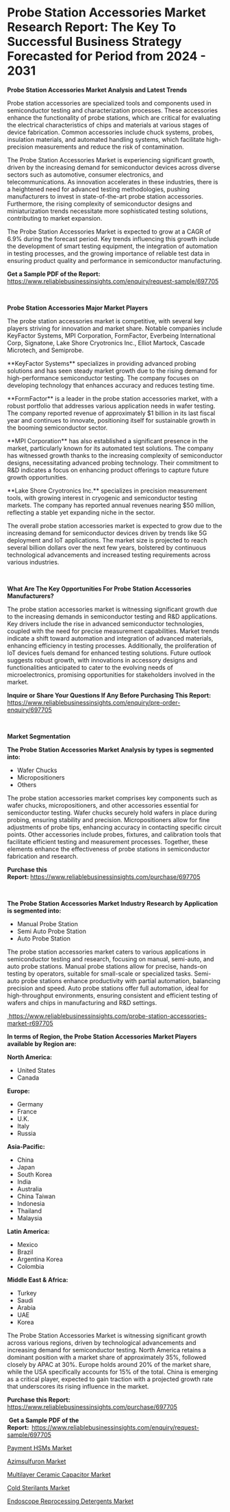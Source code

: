 <p><h1>Probe Station Accessories Market Research Report: The Key To Successful Business Strategy Forecasted for Period from 2024 - 2031</h1></p><p><strong>Probe Station Accessories Market Analysis and Latest Trends</strong></p>
<p><p>Probe station accessories are specialized tools and components used in semiconductor testing and characterization processes. These accessories enhance the functionality of probe stations, which are critical for evaluating the electrical characteristics of chips and materials at various stages of device fabrication. Common accessories include chuck systems, probes, insulation materials, and automated handling systems, which facilitate high-precision measurements and reduce the risk of contamination.</p><p>The Probe Station Accessories Market is experiencing significant growth, driven by the increasing demand for semiconductor devices across diverse sectors such as automotive, consumer electronics, and telecommunications. As innovation accelerates in these industries, there is a heightened need for advanced testing methodologies, pushing manufacturers to invest in state-of-the-art probe station accessories. Furthermore, the rising complexity of semiconductor designs and miniaturization trends necessitate more sophisticated testing solutions, contributing to market expansion.</p><p>The Probe Station Accessories Market is expected to grow at a CAGR of 6.9% during the forecast period. Key trends influencing this growth include the development of smart testing equipment, the integration of automation in testing processes, and the growing importance of reliable test data in ensuring product quality and performance in semiconductor manufacturing.</p></p>
<p><strong>Get a Sample PDF of the Report:&nbsp;</strong> <a href="https://www.reliablebusinessinsights.com/enquiry/request-sample/697705?utm_campaign=102&utm_medium=2&utm_source=Github&utm_content=ia&utm_term=29092024&utm_id=probe-station-accessories">https://www.reliablebusinessinsights.com/enquiry/request-sample/697705</a></p>
<p>&nbsp;</p>
<p><strong>Probe Station Accessories Major Market Players</strong></p>
<p><p>The probe station accessories market is competitive, with several key players striving for innovation and market share. Notable companies include KeyFactor Systems, MPI Corporation, FormFactor, Everbeing International Corp, Signatone, Lake Shore Cryotronics Inc., Elliot Martock, Cascade Microtech, and Semiprobe.</p><p>**KeyFactor Systems** specializes in providing advanced probing solutions and has seen steady market growth due to the rising demand for high-performance semiconductor testing. The company focuses on developing technology that enhances accuracy and reduces testing time.</p><p>**FormFactor** is a leader in the probe station accessories market, with a robust portfolio that addresses various application needs in wafer testing. The company reported revenue of approximately $1 billion in its last fiscal year and continues to innovate, positioning itself for sustainable growth in the booming semiconductor sector.</p><p>**MPI Corporation** has also established a significant presence in the market, particularly known for its automated test solutions. The company has witnessed growth thanks to the increasing complexity of semiconductor designs, necessitating advanced probing technology. Their commitment to R&D indicates a focus on enhancing product offerings to capture future growth opportunities.</p><p>**Lake Shore Cryotronics Inc.** specializes in precision measurement tools, with growing interest in cryogenic and semiconductor testing markets. The company has reported annual revenues nearing $50 million, reflecting a stable yet expanding niche in the sector.</p><p>The overall probe station accessories market is expected to grow due to the increasing demand for semiconductor devices driven by trends like 5G deployment and IoT applications. The market size is projected to reach several billion dollars over the next few years, bolstered by continuous technological advancements and increased testing requirements across various industries.</p></p>
<p>&nbsp;</p>
<p><strong>What Are The Key Opportunities For Probe Station Accessories Manufacturers?</strong></p>
<p><p>The probe station accessories market is witnessing significant growth due to the increasing demands in semiconductor testing and R&D applications. Key drivers include the rise in advanced semiconductor technologies, coupled with the need for precise measurement capabilities. Market trends indicate a shift toward automation and integration of advanced materials, enhancing efficiency in testing processes. Additionally, the proliferation of IoT devices fuels demand for enhanced testing solutions. Future outlook suggests robust growth, with innovations in accessory designs and functionalities anticipated to cater to the evolving needs of microelectronics, promising opportunities for stakeholders involved in the market.</p></p>
<p><strong>Inquire or Share Your Questions If Any Before Purchasing This Report:</strong> <a href="https://www.reliablebusinessinsights.com/enquiry/pre-order-enquiry/697705?utm_campaign=102&utm_medium=2&utm_source=Github&utm_content=ia&utm_term=29092024&utm_id=probe-station-accessories">https://www.reliablebusinessinsights.com/enquiry/pre-order-enquiry/697705</a></p>
<p>&nbsp;</p>
<p><strong>Market Segmentation</strong></p>
<p><strong>The Probe Station Accessories Market Analysis by types is segmented into:</strong></p>
<p><ul><li>Wafer Chucks</li><li>Micropositioners</li><li>Others</li></ul></p>
<p><p>The probe station accessories market comprises key components such as wafer chucks, micropositioners, and other accessories essential for semiconductor testing. Wafer chucks securely hold wafers in place during probing, ensuring stability and precision. Micropositioners allow for fine adjustments of probe tips, enhancing accuracy in contacting specific circuit points. Other accessories include probes, fixtures, and calibration tools that facilitate efficient testing and measurement processes. Together, these elements enhance the effectiveness of probe stations in semiconductor fabrication and research.</p></p>
<p><strong>Purchase this Report:&nbsp;</strong><a href="https://www.reliablebusinessinsights.com/purchase/697705?utm_campaign=102&utm_medium=2&utm_source=Github&utm_content=ia&utm_term=29092024&utm_id=probe-station-accessories">https://www.reliablebusinessinsights.com/purchase/697705</a></p>
<p>&nbsp;</p>
<p><strong>The Probe Station Accessories Market Industry Research by Application is segmented into:</strong></p>
<p><ul><li>Manual Probe Station</li><li>Semi Auto Probe Station</li><li>Auto Probe Station</li></ul></p>
<p><p>The probe station accessories market caters to various applications in semiconductor testing and research, focusing on manual, semi-auto, and auto probe stations. Manual probe stations allow for precise, hands-on testing by operators, suitable for small-scale or specialized tasks. Semi-auto probe stations enhance productivity with partial automation, balancing precision and speed. Auto probe stations offer full automation, ideal for high-throughput environments, ensuring consistent and efficient testing of wafers and chips in manufacturing and R&D settings.</p></p>
<p><a href="https://www.reliablebusinessinsights.com/probe-station-accessories-market-r697705?utm_campaign=102&utm_medium=2&utm_source=Github&utm_content=ia&utm_term=29092024&utm_id=probe-station-accessories">&nbsp;https://www.reliablebusinessinsights.com/probe-station-accessories-market-r697705</a></p>
<p><strong>In terms of Region, the Probe Station Accessories Market Players available by Region are:</strong></p>
<p>
    <p> <strong> North America: </strong>
        <ul>
            <li>United States</li>
            <li>Canada</li>
        </ul>
        </p> 
    <p> <strong> Europe: </strong>
        <ul>
            <li>Germany</li>
            <li>France</li>
            <li>U.K.</li>
            <li>Italy</li>
            <li>Russia</li>
        </ul>
        </p> 
    <p> <strong> Asia-Pacific: </strong>
        <ul>
            <li>China</li>
            <li>Japan</li>
            <li>South Korea</li>
            <li>India</li>
            <li>Australia</li>
            <li>China Taiwan</li>
            <li>Indonesia</li>
            <li>Thailand</li>
            <li>Malaysia</li>
        </ul>
        </p> 
    <p> <strong> Latin America: </strong>
        <ul>
            <li>Mexico</li>
            <li>Brazil</li>
            <li>Argentina Korea</li>
            <li>Colombia</li>
        </ul>
        </p> 
    <p> <strong> Middle East & Africa: </strong>
        <ul>
            <li>Turkey</li>
            <li>Saudi</li>
            <li>Arabia</li>
            <li>UAE</li>
            <li>Korea</li>
        </ul>
    </p>
    </p>
<p><p>The Probe Station Accessories Market is witnessing significant growth across various regions, driven by technological advancements and increasing demand for semiconductor testing. North America retains a dominant position with a market share of approximately 35%, followed closely by APAC at 30%. Europe holds around 20% of the market share, while the USA specifically accounts for 15% of the total. China is emerging as a critical player, expected to gain traction with a projected growth rate that underscores its rising influence in the market.</p></p>
<p><strong>Purchase this Report: </strong><a href="https://www.reliablebusinessinsights.com/purchase/697705?utm_campaign=102&utm_medium=2&utm_source=Github&utm_content=ia&utm_term=29092024&utm_id=probe-station-accessories">https://www.reliablebusinessinsights.com/purchase/697705</a></p>
<p>&nbsp;<strong>Get a Sample PDF of the Report:&nbsp;&nbsp;</strong><a href="https://www.reliablebusinessinsights.com/enquiry/request-sample/697705?utm_campaign=102&utm_medium=2&utm_source=Github&utm_content=ia&utm_term=29092024&utm_id=probe-station-accessories">https://www.reliablebusinessinsights.com/enquiry/request-sample/697705</a></p>
<p><strong></strong></p>
<p><p><a href="https://issuu.com/reportprime-2/docs/payment-hsms-market-size-2030.pptx_8ca1fbfba54a83?utm_campaign=102&utm_medium=2&utm_source=Github&utm_content=ia&utm_term=29092024&utm_id=probe-station-accessories">Payment HSMs Market</a></p><p><a href="https://www.linkedin.com/pulse/azimsulfuron-market-emerging-trends-future-prospects-yjvtc?utm_campaign=102&utm_medium=2&utm_source=Github&utm_content=ia&utm_term=29092024&utm_id=probe-station-accessories">Azimsulfuron Market</a></p><p><a href="https://issuu.com/reportprime-2/docs/multilayer-ceramic-capacitor-market_6f66d9ec21a4ec?utm_campaign=102&utm_medium=2&utm_source=Github&utm_content=ia&utm_term=29092024&utm_id=probe-station-accessories">Multilayer Ceramic Capacitor Market</a></p><p><a href="https://github.com/RogerBennett414/Market-Research-Report-List-1/blob/main/cold-sterilants-market.md?utm_campaign=102&utm_medium=2&utm_source=Github&utm_content=ia&utm_term=29092024&utm_id=probe-station-accessories">Cold Sterilants Market</a></p><p><a href="https://github.com/sumonsky0m/Market-Research-Report-List-1/blob/main/endoscope-reprocessing-detergents-market.md?utm_campaign=102&utm_medium=2&utm_source=Github&utm_content=ia&utm_term=29092024&utm_id=probe-station-accessories">Endoscope Reprocessing Detergents Market</a></p></p>
